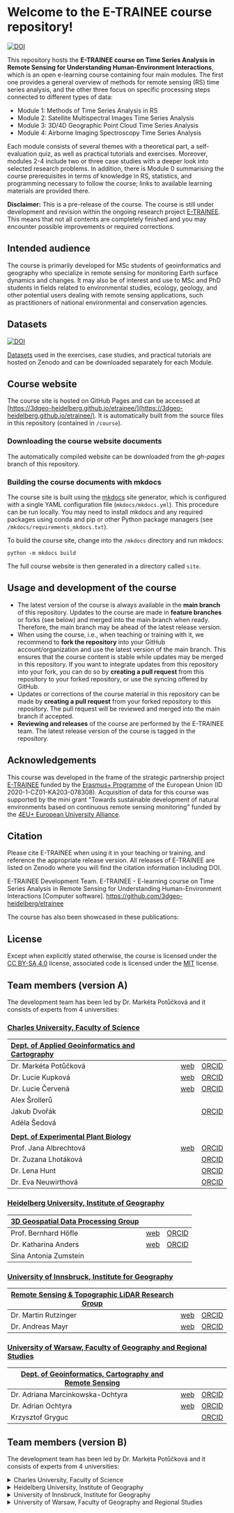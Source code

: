 # Welcome to the E-TRAINEE course repository!

[![DOI](https://zenodo.org/badge/643862021.svg)](https://zenodo.org/badge/latestdoi/643862021)

This repository hosts the **E-TRAINEE course on Time Series Analysis in Remote Sensing for Understanding Human-Environment Interactions**, which is an open e-learning course containing four main modules. The first one provides a general overview of methods for remote sensing (RS) time series analysis, and the other three focus on specific processing steps connected to different types of data:

* Module 1: Methods of Time Series Analysis in RS
* Module 2: Satellite Multispectral Images Time Series Analysis
* Module 3: 3D/4D Geographic Point Cloud Time Series Analysis
* Module 4: Airborne Imaging Spectroscopy Time Series Analysis

Each module consists of several themes with a theoretical part, a self-evaluation quiz, as well as practical tutorials and exercises. Moreover, modules 2-4 include two or three case studies with a deeper look into selected research problems. In addition, there is Module 0 summarising the course prerequisites in terms of knowledge in RS, statistics, and programming necessary to follow the course; links to available learning materials are provided there.

**Disclaimer:** This is a pre-release of the course. The course is still under development and revision within the ongoing research project [E-TRAINEE](https://web.natur.cuni.cz/gis/etrainee/). This means that not all contents are completely finished and you may encounter possible improvements or required corrections.

## Intended audience

The course is primarily developed for MSc students of geoinformatics and geography who specialize in remote sensing for monitoring Earth surface dynamics and changes. It may also be of interest and use to MSc and PhD students in fields related to environmental studies, ecology, geology, and other potential users dealing with remote sensing applications, such as practitioners of national environmental and conservation agencies.

## Datasets

[![DOI](https://zenodo.org/badge/DOI/10.5281/zenodo.10003575.svg)](https://doi.org/10.5281/zenodo.10003575) 

[Datasets](https://doi.org/10.5281/zenodo.10003574) used in the exercises, case studies, and practical tutorials are hosted on Zenodo and can be downloaded separately for each Module.

## Course website

The course site is hosted on GitHub Pages and can be accessed at [https://3dgeo-heidelberg.github.io/etrainee/](https://3dgeo-heidelberg.github.io/etrainee/). It is automatically built from the source files in this repository (contained in `/course`).

### Downloading the course website documents

The automatically compiled website can be downloaded from the *gh-pages* branch of this repository.

### Building the course documents with mkdocs

The course site is built using the [mkdocs](https://www.mkdocs.org/) site generator, which is configured with a single YAML configuration file (`mkdocs/mkdocs.yml`). This procedure can be run locally. You may need to install mkdocs and any required packages using conda and pip or other Python package managers (see `/mkdocs/requirements_mkdocs.txt`).

To build the course site, change into the `/mkdocs` directory and run mkdocs:

`python -m mkdocs build`

The full course website is then generated in a directory called `site`.

## Usage and development of the course

* The latest version of the course is always available in the **main branch** of this repository. Updates to the course are made in **feature branches** or forks (see below) and merged into the main branch when ready. Therefore, the main branch may be ahead of the latest release version.
* When using the course, i.e., when teaching or training with it, we recommend to **fork the repository** into your GitHub account/organization and use the latest version of the main branch. This ensures that the course content is stable while updates may be merged in this repository. If you want to integrate updates from this repository into your fork, you can do so by **creating a pull request** from this repository to your forked repository, or use the syncing offered by GitHub. 
* Updates or corrections of the course material in this repository can be made by **creating a pull request** from your forked repository to this repository. The pull request will be reviewed and merged into the main branch if accepted.
* **Reviewing and releases** of the course are performed by the E-TRAINEE team. The latest release version of the course is tagged in the repository.

## Acknowledgements

This course was developed in the frame of the strategic partnership project [E-TRAINEE](https://web.natur.cuni.cz/gis/etrainee/index.html) funded by the [Erasmus+ Programme](https://www.erasmusplus.de/) of the European Union (ID 2020-1-CZ01-KA203-078308).
Acquisition of data for this course was supported by the mini grant "Towards sustainable development of natural environments based on continuous remote sensing monitoring" funded by the [4EU+ European University Alliance](https://4eualliance.eu/).

## Citation
Please cite E-TRAINEE when using it in your teaching or training, and reference the appropriate release version. All releases of E-TRAINEE are listed on Zenodo where you will find the citation information including DOI.

E-TRAINEE Development Team. E-TRAINEE - E-learning course on Time Series Analysis in Remote Sensing for Understanding Human-Environment Interactions [Computer software]. https://github.com/3dgeo-heidelberg/etrainee

The course has also been showcased in these publications:



## License
Except when explicitly stated otherwise, the course is licensed under the [CC BY-SA 4.0](https://creativecommons.org/licenses/by-sa/4.0/) license, associated code is licensed under the [MIT](https://choosealicense.com/licenses/mit/) license.

## Team members (version A)
The development team has been led by Dr. Markéta Potůčková and it consists of experts from 4 universities:

### [Charles University, Faculty of Science](https://www.natur.cuni.cz/eng?set_language=en)
| [Dept. of Applied Geoinformatics and Cartography](https://www.natur.cuni.cz/geography/department-of-applied-geoinformatics-and-cartography?set_language=en)  |   |   |
|:---|:---:|:---:|
| Dr. Markéta Potůčková  | [web](https://www.natur.cuni.cz/geografie/geoinformatika-kartografie/mpot)  | [ORCID](https://orcid.org/0000-0002-8760-790X)  |
| Dr. Lucie Kupková      | [web](https://www.natur.cuni.cz/geografie/geoinformatika-kartografie/lkupkova)  | [ORCID](https://orcid.org/0000-0002-0270-0516)  |
| Dr. Lucie Červená      | [web](https://www.natur.cuni.cz/geografie/geoinformatika-kartografie/cervl7an)  | [ORCID](https://orcid.org/0000-0001-5246-1106)  |
| Alex Šrollerů          |   |   |
| Jakub Dvořák           |   | [ORCID](https://orcid.org/0000-0001-7845-7738)  |
| Adéla Šedová           |   |   |
|   |   |   |
| [**Dept. of Experimental Plant Biology**](https://www.natur.cuni.cz/biology/plant-biology)  |   |   |
| Prof. Jana Albrechtová | [web](http://kfrserver.natur.cuni.cz/lide/albrecht)  | [ORCID](https://orcid.org/0000-0001-6912-1992) |
| Dr. Zuzana Lhotáková   |   | [ORCID](https://orcid.org/0000-0003-3060-641X)  |
| Dr. Lena Hunt          |   | [ORCID](https://orcid.org/0000-0002-7605-1379)  |
| Dr. Eva Neuwirthová    |   | [ORCID](https://orcid.org/0000-0001-5613-847X)  |

### [Heidelberg University, Institute of Geography](https://www.geog.uni-heidelberg.de/index_en.html)
| [3D Geospatial Data Processing Group](https://www.geog.uni-heidelberg.de/3dgeo/index_en.html)  |   |   |
|---|:---:|:---:|
| Prof. Bernhard Höfle   | [web](https://www.geog.uni-heidelberg.de/gis/hoefle.html)  | [ORCID](https://orcid.org/0000-0001-5849-1461)  |
| Dr. Katharina Anders   | [web](https://www.geog.uni-heidelberg.de/gis/anders.html)  | [ORCID](https://orcid.org/0000-0001-5698-7041)  |
| Sina Antonia Zumstein  |   |   |

### [University of Innsbruck, Institute for Geography](https://www.uibk.ac.at/geographie/)
| [Remote Sensing & Topographic LiDAR Research Group](https://www.uibk.ac.at/geographie/lidar)  |   |   |
|---|:---:|:---:|
| Dr. Martin Rutzinger   | [web](https://www.uibk.ac.at/geographie/personal/rutzinger)  | [ORCID](https://orcid.org/0000-0001-6628-4681)  |
| Dr. Andreas Mayr       | [web](https://www.uibk.ac.at/geographie/personal/mayr)  | [ORCID](https://orcid.org/0000-0001-8305-4765)  |

### [University of Warsaw, Faculty of Geography and Regional Studies](http://wgsr.uw.edu.pl/wgsr/index.php/en/home-page-2)
| [Dept. of Geoinformatics, Cartography and Remote Sensing](http://geoinformatics.uw.edu.pl/)  |   |   |
|---|:---:|:---:|
| Dr. Adriana Marcinkowska-Ochtyra | [web](http://geoinformatics.uw.edu.pl/adriana-marcinkowska-ochtyra)  | [ORCID](https://orcid.org/0000-0002-9080-3899)  |
| Dr. Adrian Ochtyra               | [web](http://geoinformatics.uw.edu.pl/adrian-ochtyra)  | [ORCID](https://orcid.org/0000-0003-4799-8093)  |
| Krzysztof Gryguc                 |   | [ORCID](https://orcid.org/0000-0002-8107-6837)  |


## Team members (version B)
The development team has been led by Dr. Markéta Potůčková and it consists of experts from 4 universities:

<details>
<summary>Charles University, Faculty of Science</summary>

| [Dept. of Applied Geoinformatics and Cartography](https://www.natur.cuni.cz/geography/department-of-applied-geoinformatics-and-cartography?set_language=en)  |   |   |
|:---|:---:|:---:|
| Dr. Markéta Potůčková  | [web](https://www.natur.cuni.cz/geografie/geoinformatika-kartografie/mpot)  | [ORCID](https://orcid.org/0000-0002-8760-790X)  |
| Dr. Lucie Kupková      | [web](https://www.natur.cuni.cz/geografie/geoinformatika-kartografie/lkupkova)  | [ORCID](https://orcid.org/0000-0002-0270-0516)  |
| Dr. Lucie Červená      | [web](https://www.natur.cuni.cz/geografie/geoinformatika-kartografie/cervl7an)  | [ORCID](https://orcid.org/0000-0001-5246-1106)  |
| Alex Šrollerů          |   |   |
| Jakub Dvořák           |   | [ORCID](https://orcid.org/0000-0001-7845-7738)  |
| Adéla Šedová           |   |   |
|   |   |   |
| [**Dept. of Experimental Plant Biology**](https://www.natur.cuni.cz/biology/plant-biology)  |   |   |
| Prof. Jana Albrechtová | [web](http://kfrserver.natur.cuni.cz/lide/albrecht)  | [ORCID](https://orcid.org/0000-0001-6912-1992) |
| Dr. Zuzana Lhotáková   |   | [ORCID](https://orcid.org/0000-0003-3060-641X)  |
| Dr. Lena Hunt          |   | [ORCID](https://orcid.org/0000-0002-7605-1379)  |
| Dr. Eva Neuwirthová    |   | [ORCID](https://orcid.org/0000-0001-5613-847X)  |
</details>

<details>
<summary>Heidelberg University, Institute of Geography</summary>

| [3D Geospatial Data Processing Group](https://www.geog.uni-heidelberg.de/3dgeo/index_en.html)  |   |   |
|---|:---:|:---:|
| Prof. Bernhard Höfle   | [web](https://www.geog.uni-heidelberg.de/gis/hoefle.html)  | [ORCID](https://orcid.org/0000-0001-5849-1461)  |
| Dr. Katharina Anders   | [web](https://www.geog.uni-heidelberg.de/gis/anders.html)  | [ORCID](https://orcid.org/0000-0001-5698-7041)  |
| Sina Antonia Zumstein  |   |   |
</details>

<details>
<summary>University of Innsbruck, Institute for Geography</summary>

| [Remote Sensing & Topographic LiDAR Research Group](https://www.uibk.ac.at/geographie/lidar)  |   |   |
|---|:---:|:---:|
| Dr. Martin Rutzinger   | [web](https://www.uibk.ac.at/geographie/personal/rutzinger)  | [ORCID](https://orcid.org/0000-0001-6628-4681)  |
| Dr. Andreas Mayr       | [web](https://www.uibk.ac.at/geographie/personal/mayr)  | [ORCID](https://orcid.org/0000-0001-8305-4765)  |
</details>

<details>
<summary>University of Warsaw, Faculty of Geography and Regional Studies</summary>

| [Dept. of Geoinformatics, Cartography and Remote Sensing](http://geoinformatics.uw.edu.pl/)  |   |   |
|---|:---:|:---:|
| Dr. Adriana Marcinkowska-Ochtyra | [web](http://geoinformatics.uw.edu.pl/adriana-marcinkowska-ochtyra)  | [ORCID](https://orcid.org/0000-0002-9080-3899)  |
| Dr. Adrian Ochtyra               | [web](http://geoinformatics.uw.edu.pl/adrian-ochtyra)  | [ORCID](https://orcid.org/0000-0003-4799-8093)  |
| Krzysztof Gryguc                 |   | [ORCID](https://orcid.org/0000-0002-8107-6837)  |
</details>
